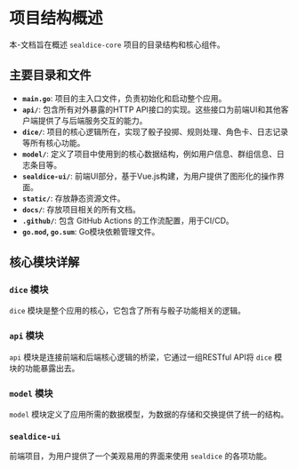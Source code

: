 # 项目结构概述

本-文档旨在概述 `sealdice-core` 项目的目录结构和核心组件。

## 主要目录和文件

- **`main.go`**: 项目的主入口文件，负责初始化和启动整个应用。
- **`api/`**: 包含所有对外暴露的HTTP API接口的实现。这些接口为前端UI和其他客户端提供了与后端服务交互的能力。
- **`dice/`**: 项目的核心逻辑所在，实现了骰子投掷、规则处理、角色卡、日志记录等所有核心功能。
- **`model/`**: 定义了项目中使用到的核心数据结构，例如用户信息、群组信息、日志条目等。
- **`sealdice-ui/`**: 前端UI部分，基于Vue.js构建，为用户提供了图形化的操作界面。
- **`static/`**: 存放静态资源文件。
- **`docs/`**: 存放项目相关的所有文档。
- **`.github/`**: 包含 GitHub Actions 的工作流配置，用于CI/CD。
- **`go.mod`, `go.sum`**: Go模块依赖管理文件。

## 核心模块详解

### `dice` 模块

`dice` 模块是整个应用的核心，它包含了所有与骰子功能相关的逻辑。

### `api` 模块

`api` 模块是连接前端和后端核心逻辑的桥梁，它通过一组RESTful API将 `dice` 模块的功能暴露出去。

### `model` 模块

`model` 模块定义了应用所需的数据模型，为数据的存储和交换提供了统一的结构。

### `sealdice-ui`

前端项目，为用户提供了一个美观易用的界面来使用 `sealdice` 的各项功能。